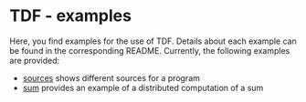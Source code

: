 # TDF - examples

Here, you find examples for the use of TDF.
Details about each example can be found in the corresponding README.
Currently, the following examples are provided:

- [sources](sources/) shows different sources for a program
- [sum](sum/) provides an example of a distributed computation of a sum